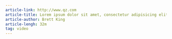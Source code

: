 ```yaml
---
article-link: http://www.qz.com
article-title: Lorem ipsum dolor sit amet, consectetur adipisicing elit, sed do eiusmod tempor incididunt ut labore et dolore magna aliqua.
article-author: Brett King
article-lengh: 32m
tag: video
---
```

